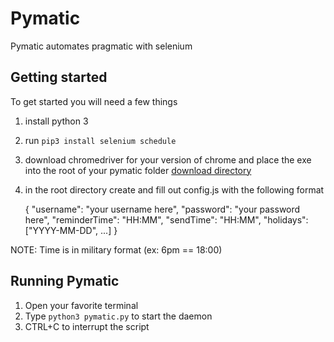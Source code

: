 # Pymatic

Pymatic automates pragmatic with selenium

## Getting started

To get started you will need a few things

1. install python 3
2. run `pip3 install selenium schedule`
4. download chromedriver for your version of chrome and place the exe into the 
   root of your pymatic folder [download directory](https://chromedriver.chromium.org/downloads)
3. in the root directory create and fill out config.js with the following format

    {
        "username": "your username here",
        "password": "your password here",
        "reminderTime": "HH:MM",
        "sendTime": "HH:MM",
        "holidays": ["YYYY-MM-DD", ...]
    }

NOTE: Time is in military format (ex: 6pm == 18:00)

## Running Pymatic

1. Open your favorite terminal
2. Type `python3 pymatic.py` to start the daemon
3. CTRL+C to interrupt the script
